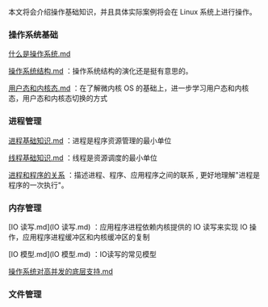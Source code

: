 本文将会介绍操作基础知识，并且具体实际案例将会在 Linux 系统上进行操作。

### 操作系统基础

 [什么是操作系统.md](什么是操作系统.md) 

 [操作系统结构.md](操作系统结构.md) ：操作系统结构的演化还是挺有意思的。

 [用户态和内核态.md](用户态和内核态.md) ：在了解微内核 OS 的基础上，进一步学习用户态和内核态，用户态和内核态切换的方式





### 进程管理

 [进程基础知识.md](进程基础知识.md) ：进程是程序资源管理的最小单位

 [线程基础知识.md](线程基础知识.md) ：线程是资源调度的最小单位

 [进程和程序的关系](进程和程序的关系.md) ：描述进程、程序、应用程序之间的联系 , 更好地理解"进程是程序的一次执行"。





### 内存管理

 [IO 读写.md](IO 读写.md) ：应用程序进程依赖内核提供的 IO 读写来实现 IO 操作，应用程序进程缓冲区和内核缓冲区的复制

 [IO 模型.md](IO 模型.md) ：IO读写的常见模型

 [操作系统对高并发的底层支持.md](操作系统对高并发的底层支持.md) 



### 文件管理